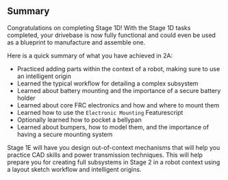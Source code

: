 ## Summary

Congratulations on completing Stage 1D! With the Stage 1D tasks completed, your drivebase is now fully functional and could even be used as a blueprint to manufacture and assemble one.

Here is a quick summary of what you have achieved in 2A:

* Practiced adding parts within the context of a robot, making sure to use an intelligent origin
* Learned the typical workflow for detailing a complex subsystem
* Learned about battery mounting and the importance of a secure battery holder
* Learned about core FRC electronics and how and where to mount them
* Learned how to use the `Electronic Mounting` Featurescript
* Optionally learned how to pocket a bellypan
* Learned about bumpers, how to model them, and the importance of having a secure mounting system

Stage 1E will have you design out-of-context mechanisms that will help you practice CAD skills and power transmission techniques. This will help prepare you for creating full subsystems in Stage 2 in a robot context using a layout sketch workflow and intelligent origins.

<br>